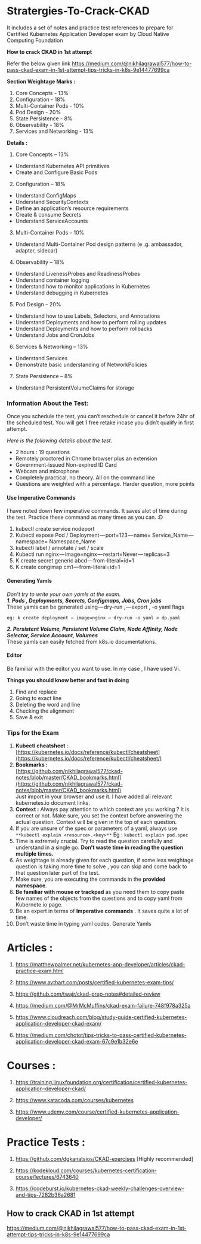 # Stratergies-To-Crack-CKAD 
It includes a set of notes and practice test references to prepare for Certified Kubernetes Application Developer exam by Cloud Native Computing Foundation

**How to crack CKAD in 1st attempt**

Refer the below given link 
https://medium.com/@nikhilagrawal577/how-to-pass-ckad-exam-in-1st-attempt-tips-tricks-in-k8s-9e14477699ca



**Section Weightage Marks :**

 1. Core Concepts - 13% 
 2. Configuration - 18% 
 3. Multi-Container Pods - 10%
 4. Pod Design - 20% 
 5. State Persistence - 8% 
 6. Observability - 18% 
 7. Services and Networking - 13%

**Details :**

1. Core Concepts – 13%

-   Understand Kubernetes API primitives
-   Create and Configure Basic Pods

2. Configuration – 18%

-   Understand ConfigMaps
-   Understand SecurityContexts
-   Define an application’s resource requirements
-   Create & consume Secrets
-   Understand ServiceAccounts

3. Multi-Container Pods – 10%

-   Understand Multi-Container Pod design patterns (e .g. ambassador, adapter, sidecar)

4. Observability – 18%

-   Understand LivenessProbes and ReadinessProbes
-   Understand container logging
-   Understand how to monitor applications in Kubernetes
-   Understand debugging in Kubernetes

5. Pod Design – 20%

-   Understand how to use Labels, Selectors, and Annotations
-   Understand Deployments and how to perform rolling updates
-   Understand Deployments and how to perform rollbacks
-   Understand Jobs and CronJobs

6. Services & Networking – 13%

-   Understand Services
-   Demonstrate basic understanding of NetworkPolicies

7. State Persistence – 8%

-   Understand PersistentVolumeClaims for storage


### **Information About the Test:**

Once you schedule the test, you can’t reschedule or cancel it before 24hr of the scheduled test. You will get 1 free retake incase you didn’t qualify in first attempt.

_Here is the following details about the test._

-   2 hours : 19 questions
-   Remotely proctored in Chrome browser plus an extension
-   Government-issued Non-expired ID Card
-   Webcam and microphone
-   Completely practical, no theory. All on the command line
-   Questions are weighted with a percentage. Harder question, more points


#### **Use Imperative Commands**

I have noted down few imperative commands. It saves alot of time during the test. Practice these command as many times as you can. :D

1.  kubectl create service nodeport <myservicename>
2.  Kubectl expose Pod / Deployment — port=123 — name= Service_Name — namespace= Namespace_Name
3.  kubectl label / annotate / set / scale
4.  Kubectl run nginx — image=nginx — restart=Never — replicas=3
5.  K create secret generic abcd — from-literal=id=1
6.  K create congimap cm1 — from-literal=id=1

#### **Generating Yamls**

_Don’t try to write your own yamls at the exam._  
**_1. Pods , Deployments, Secrets, Configmaps, Jobs, Cron jobs_**  
These yamls can be generated using — dry-run , — export , -o yaml flags

    eg: k create deployment — image=nginx — dry-run -o yaml > dp.yaml

**_2. Persistent Volume, Persistent Volume Claim, Node Affinity, Node Selector, Service Account, Volumes_**  
These yamls can easily fetched from k8s.io documentations.

#### Editor

Be familiar with the editor you want to use. In my case , I have used Vi.  

**Things you should know better and fast in doing**
1.  Find and replace
2.  Going to exact line
3.  Deleting the word and line
4.  Checking the alignment
5.  Save & exit

### **Tips for the Exam**

1.  **Kubectl cheatsheet** : [https://kubernetes.io/docs/reference/kubectl/cheatsheet](https://kubernetes.io/docs/reference/kubectl/cheatsheet/)
2.  **Bookmarks :**  
    [https://github.com/nikhilagrawal577/ckad-notes/blob/master/CKAD_bookmarks.html](https://github.com/nikhilagrawal577/ckad-notes/blob/master/CKAD_bookmarks.html)  
    Just import in your browser and use it. I have added all relevant kubernetes.io document links.
3.  **Context :** Always pay attention to which context are you working ? It is correct or not. Make sure, you set the context before answering the actual question. Context will be given in the top of each question.
4.  If you are unsure of the spec or parameters of a yaml, always use `**kubectl explain <resource>.<key>**` Eg : `kubectl explain pod.spec`
5.  Time is extremely crucial. Try to read the question carefully and understand in a single go. **Don’t waste time in reading the question multiple times.**
6.  As weightage is already given for each question, if some less weightage question is taking more time to solve , you can skip and come back to that question later part of the test.
7.  Make sure, you are executing the commands in the **provided namespace**.
8.  **Be familiar with mouse or trackpad** as you need them to copy paste few names of the objects from the questions and to copy yaml from Kubernete.io page.
9.  Be an expert in terms of **Imperative commands** . It saves quite a lot of time.
10.  Don’t waste time in typing yaml codes. Generate Yamls

# Articles : 
1. https://matthewpalmer.net/kubernetes-app-developer/articles/ckad-practice-exam.html

2. https://www.avthart.com/posts/certified-kubernetes-exam-tips/
    
3. https://github.com/twajr/ckad-prep-notes#detailed-review

4. https://medium.com/@MrMcMuffins/ckad-exam-failure-748f978a325a

5. https://www.cloudreach.com/blog/study-guide-certified-kubernetes-application-developer-ckad-exam/

6. https://medium.com/chotot/tips-tricks-to-pass-certified-kubernetes-application-developer-ckad-exam-67c9e1b32e6e
	



# Courses :
1. https://training.linuxfoundation.org/certification/certified-kubernetes-application-developer-ckad/

2. https://www.katacoda.com/courses/kubernetes 

3. https://www.udemy.com/course/certified-kubernetes-application-developer/
	


# Practice Tests : 
1. https://github.com/dgkanatsios/CKAD-exercises [Highly recommended]

2. https://kodekloud.com/courses/kubernetes-certification-course/lectures/6743640

3. https://codeburst.io/kubernetes-ckad-weekly-challenges-overview-and-tips-7282b36a2681
	




## How to crack CKAD in 1st attempt

https://medium.com/@nikhilagrawal577/how-to-pass-ckad-exam-in-1st-attempt-tips-tricks-in-k8s-9e14477699ca
